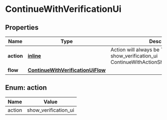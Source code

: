 
# ContinueWithVerificationUi

## Properties
| Name | Type | Description | Notes |
| ------------ | ------------- | ------------- | ------------- |
| **action** | [**inline**](#Action) | Action will always be &#x60;show_verification_ui&#x60; show_verification_ui ContinueWithActionShowVerificationUIString |  |
| **flow** | [**ContinueWithVerificationUiFlow**](ContinueWithVerificationUiFlow.md) |  |  |


<a id="Action"></a>
## Enum: action
| Name | Value |
| ---- | ----- |
| action | show_verification_ui |



